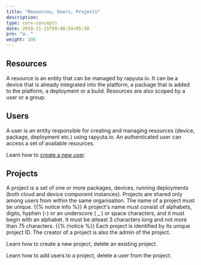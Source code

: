```yaml
---
title: "Resources, Users, Projects"
description:
type: core-concepts
date: 2018-11-15T09:48:54+05:30
pre: "a. "
weight: 105
---
```

## Resources
A resource is an entity that can be managed by rapyuta.io. It can be a device
that is already integrated into the platform, a package that is added to the
platform, a deployment or a build. Resources are also scoped by a user or a group.

## Users
A user is an entity responsible for creating and managing resources
(device, package, deployment etc.) using rapyuta.io. An authenticated user can
access a set of available resources.    

Learn how to [create a new user](/getting-started/create-new-user).

## Projects
A project is a set of one or more packages, devices, running deployments
(both cloud and device component instances). Projects are shared only among
users from within the same organisation. The name of a project must be unique.
{{% notice info %}}
A project's name must consist of alphabets, digits, hyphen (-) or an
underscore ( _ ) or space characters, and it must begin with an alphabet.
It must be atleast 3 characters long and not more than 75 characters.
{{% /notice %}}
Each project is identified by its unique project ID. The creator of a
project is also the admin of the project.

Learn how to create a new project, delete an existing project.

Learn how to add users to a project, delete a user from the project.